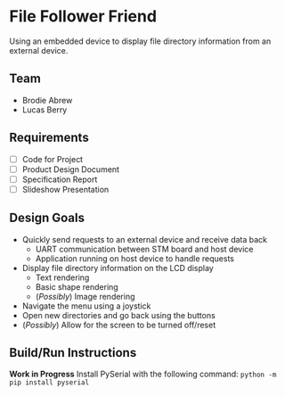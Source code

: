 # File Follower Friend

Using an embedded device to display file directory information from an external device.

## Team

- Brodie Abrew
- Lucas Berry

## Requirements

- [ ] Code for Project
- [ ] Product Design Document
- [ ] Specification Report
- [ ] Slideshow Presentation

## Design Goals

- Quickly send requests to an external device and receive data back
  - UART communication between STM board and host device
  - Application running on host device to handle requests
- Display file directory information on the LCD display
  - Text rendering
  - Basic shape rendering
  - (_Possibly_) Image rendering
- Navigate the menu using a joystick
- Open new directories and go back using the buttons
- (_Possibly_) Allow for the screen to be turned off/reset

## Build/Run Instructions

**Work in Progress**
Install PySerial with the following command: `python -m pip install pyserial`
